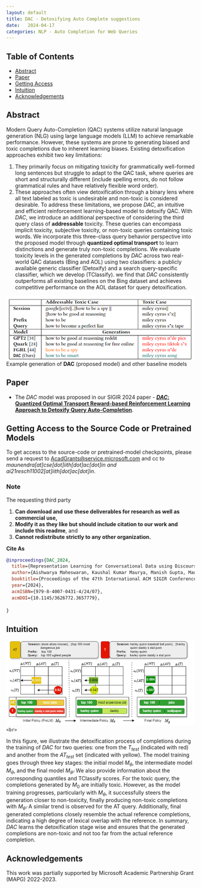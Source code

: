 ```yaml
---
layout: default
title: DAC - Detoxifying Auto Complete suggestions
date:   2024-04-17
categories: NLP - Auto Completion for Web Queries
---
```

## Table of Contents

- [Abstract](#abstract)
- [Paper](#paper)
- [Getting Access](#getting-access-to-the-source-code-or-pretrained-models)
- [Intuition](#intuition)
- [Acknowledgements](#acknowledgements)


## Abstract

Modern Query Auto-Completion (QAC) systems utilize natural language generation (NLG) using large language models (LLM) to achieve remarkable performance. However, these systems are prone to generating biased and toxic completions due to inherent learning biases. Existing detoxification approaches exhibit two key limitations: 
1. They primarily focus on mitigating toxicity for grammatically well-formed long sentences but struggle to adapt to the QAC task, where queries are short and structurally different (include spelling errors, do not follow grammatical rules and have relatively flexible word order).
2. These approaches often view detoxification through a binary lens where all text labeled as toxic is undesirable and non-toxic is considered desirable.
To address these limitations, we propose _DAC_, an intuitive and efficient reinforcement learning-based model to detoxify QAC. With _DAC_, we introduce an additional perspective of considering the third query class of **addressable** toxicity. These queries can encompass implicit toxicity, subjective toxicity, or non-toxic queries containing toxic words. We incorporate this three-class query behavior perspective into the proposed model through **quantized optimal transport** to learn distinctions and generate truly non-toxic completions. We evaluate toxicity levels in the generated completions by _DAC_ across two real-world QAC datasets (Bing and AOL) using two classifiers: a publicly available generic classifier (Detoxify) and a search query-specific classifier, which we develop (TClassify). we find that _DAC_ consistently outperforms all existing baselines on the Bing dataset and achieves competitive performance on the AOL dataset for query detoxification.

![sample generation](assets/poster.png)
Example generation of __DAC__ (proposed model) and other baseline models

## Paper

- The _DAC_ model was proposed in our SIGIR 2024 paper - [**_DAC_: Quantized Optimal Transport Reward-based Reinforcement Learning Approach to Detoxify Query Auto-Completion**](https://doi.org/10.1145/3626772.3657779).

## Getting Access to the Source Code or Pretrained Models

To get access to the source-code or pretrained-model checkpoints, please send a request to [AcadGrants@service.microsoft.com](mailto:AcadGrants@service.microsoft.com) and cc to *maunendra[at]cse[dot]iith[dot]ac[dot]in and ai21resch11002[at]iith[dot]ac[dot]in*.


### Note

The requesting third party
1. **Can download and use these deliverables for research as well as commercial use,**
2. **Modify it as they like but should include citation to our work and include this readme**, and
3. **Cannot redistribute strictly to any other organization.**

**Cite As**

```bibtex
@inproceedings{DAC_2024,
  title={Representation Learning for Conversational Data using Discourse Mutual Information Maximization},
  author={Aishwarya Maheswaran, Kaushal Kumar Maurya, Manish Gupta, Maunendra Sankar Desarkar},
  booktitle={Proceedings of the 47th International ACM SIGIR Conference on Research and Development in Information Retrieval (SIGIR '24), July 14--18,2024, Washington, DC, USA},
  year={2024},
  acmISBN={979-8-4007-0431-4/24/07},
  acmDOI={10.1145/3626772.3657779},
  
}
```

## Intuition
![intuition](assets/DAC_analysis1.png)
`<br>`

In this figure, we illustrate the detoxification process of completions during the training of _DAC_ for two queries: one from the $T_{test}$ (indicated with red)  and another from the $AT_{test}$ set (indicated with yellow). The model training goes through three key stages: the initial model $M_\theta$, the intermediate model $M_\theta$, and the final model $M_{\hat{\theta}}$. We also provide information about the corresponding quantiles and TClassify scores. For the toxic query, the completions generated by $M_0$ are initially toxic. However, as the model training progresses, particularly with $M_\theta$, it successfully steers the generation closer to non-toxicity, finally producing non-toxic completions with $M_{\hat{\theta}}$. A similar trend is observed for the AT query. Additionally, final generated completions closely resemble the actual reference completions, indicating a high degree of lexical overlap with the reference. In summary, _DAC_ learns the detoxification stage wise and ensures that the generated completions are non-toxic and not too far from the actual reference completion. 


## Acknowledgements

This work was partially supported by Microsoft Academic Partnership Grant (MAPG) 2022-2023.

<!-- ## Requirements

- wandb
- transformers
- datasets
- torch 1.8.2 (lts)

## How to run?

### Loading and Finetuning the model for a task

For finetuning the model on the tasks mentioned in the paper, or on a new task, use the `run_finetune.py` script or modify it according to your requirements. Example commands for launching finetuning based on some DMI checkpoints can be found in the `auto_eval` directory.

### Pretraining Dataset

There are two types of dataset structure that are available for model pretraining.

In case of smaller or **"Normal"** datasets, a single train_dialog file contains all the training data and is consumed fully during each epoch.

In case of **"Large"** datasets, the files are split into smaller shards and saved as .json files.

1. **Normal Datasets**: For example of this, check the `data/dailydialog` or `data/reddit_1M` directories.
```sh
data/reddit_1M
├── test_dialogues.txt
├── train_dialogues.txt
└── val_dialogues.txt
```
2. **Large Datasets**: This mode can be activated by setting the `--dataset` argument to `rMax`, i.e., `--dataset rMax` or `-dd rMax`. This also require you to provide the `-rmp` argument for the directory path containing the json files. For validation during pretraining, this model uses the DailyDialog validation set by default.
```sh
data/rMax-subset
├── test-00000-of-01000.json
├── test-00001-of-01000.json
├── test-00002-of-01000.json
├── test-00003-of-01000.json
├── ...
├── train-00000-of-01000.json
├── train-00001-of-01000.json
├── train-00002-of-01000.json
├── train-00003-of-01000.json
└── ...
```

### For training a model

To train a new model, it can be started using the pretrain.py script.

**Example:**

1. For training from scratch:
```bash
python pretrain.py \
  -dd rMax -voc roberta \
  --roberta_init \
  -sym \
  -bs 64 -ep 1000 -vi 400 -li 50 -lr 5e-5 -scdl \
  --data_path ./data \
  -rmp /disk2/infonce-dialog/data/r727m/ \
  -t 1 \
  -ddp --world_size 6 \
  -ntq
```
2. To resume training from an existing checkpoint: This example shows resuming training from a checkpoint saved under `checkpoints/DMI-Small_BERT-26Jan/`. Also note how we specify a name an existing BERT/RoBERTa model which defines the architecture and the original initialization of the model weights.
```
python pretrain.py \
  -dd rMax -voc bert \
  --roberta_init \
  -robname google/bert_uncased_L-8_H-768_A-12 \
  -sym -bs 130 -lr 1e-5 -scdl -ep 1000 -vi 400 -li 50 \
  --data_path ./data \
  -rmp /disk2/infonce-dialog/data/r727m/ \
  -ddp --world_size 4 \
  -ntq -t 1 \
  -re -rept checkpoints/DMI-Small_BERT-26Jan/model_current.pth
```

**It accepts the following arguments.**

```
  -h, --help            show this help message and exit
  -dd {dd,r5k,r100k,r1M,r1M/cc,rMax,rMax++,paa,WoW}, --dataset {dd,r5k,r100k,r1M,r1M/cc,rMax,rMax++,paa,WoW}
                        which dataset to use for pretraining.
  -rf, --reddit_filter_enabled
                        Enable reddit data filter for removing low quality dialogs.
  -rmp RMAX_PATH, --rmax_path RMAX_PATH
                        path to dir for r727m (.json) data files.
  -dp DATA_PATH, --data_path DATA_PATH
                        path to the root data folder.
  -op OUTPUT_PATH, --output_path OUTPUT_PATH
                        Path to store the output ``model.pth'' files
  -voc {bert,blender,roberta,dgpt-m}, --vocab {bert,blender,roberta,dgpt-m}
                        mention which tokenizer was used for pretraining? bert or blender
  -rob, --roberta_init  Initialize transformer-encoder with roberta weights?
  -robname ROBERTA_NAME, --roberta_name ROBERTA_NAME
                        name of checkpoint from huggingface
  -d D_MODEL, --d_model D_MODEL
                        size of transformer encoders' hidden representation
  -d_ff DIM_FEEDFORWARD, --dim_feedforward DIM_FEEDFORWARD
                        dim_feedforward for transformer encoder.
  -p PROJECTION, --projection PROJECTION
                        size of projection layer output
  -el ENCODER_LAYERS, --encoder_layers ENCODER_LAYERS
                        number of layers in transformer encoder
  -eh ENCODER_HEADS, --encoder_heads ENCODER_HEADS
                        number of heads in tformer enc
  -sym, --symmetric_loss
                        whether to train using symmetric infonce
  -udrl, --unsupervised_discourse_losses
                        Additional unsupervised discourse-relation loss components
  -sdrl, --supervised_discourse_losses
                        Additional supervised discourse-relation loss components
  -es {infonce,jsd,nwj,tuba,dv,smile,infonce/td}, --estimator {infonce,jsd,nwj,tuba,dv,smile,infonce/td}
                        which MI estimator is used as the loss function.
  -bs BATCH_SIZE, --batch_size BATCH_SIZE
                        batch size during pretraining
  -ep EPOCHS, --epochs EPOCHS
                        epochs for pretraining
  -vi VAL_INTERVAL, --val_interval VAL_INTERVAL
                        validation interval during training
  -li LOG_INTERVAL, --log_interval LOG_INTERVAL
                        logging interval during training
  -lr LEARNING_RATE, --learning_rate LEARNING_RATE
                        set learning rate
  -lrc, --learning_rate_control
                        LRC: outer layer and projection layer will have faster LR and rest will be LR/10
  -t {0,1}, --tracking {0,1}
                        whether to track training+validation loss wandb
  -scdl, --use_scheduler
                        whether to use a warmup+decay schedule for LR
  -ntq, --no_tqdm       disable tqdm to create concise log files!
  -ddp, --distdp        Should it use pytorch Distributed dataparallel?
  -ws WORLD_SIZE, --world_size WORLD_SIZE
                        world size when using DDP with pytorch.
  -re, --resume         2-stage pretrain: Resume training from a previous checkpoint?
  -rept RESUME_MODEL_PATH, --resume_model_path RESUME_MODEL_PATH
                        If ``Resuming'', path to ckpt file.
``` -->
